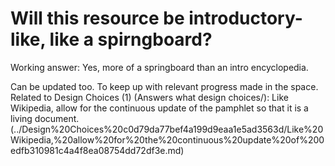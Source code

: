 # Will this resource be introductory-like, like a spirngboard?

Working answer: Yes, more of a springboard than an intro encyclopedia.

Can be updated too. To keep up with relevant progress made in the space. 
Related to Design Choices (1) (Answers what design choices/): Like Wikipedia, allow for the continuous update of the pamphlet so that it is a living document.  (../Design%20Choices%20c0d79da77bef4a199d9eaa1e5ad3563d/Like%20Wikipedia,%20allow%20for%20the%20continuous%20update%20of%200edfb310981c4a4f8ea08754dd72df3e.md)